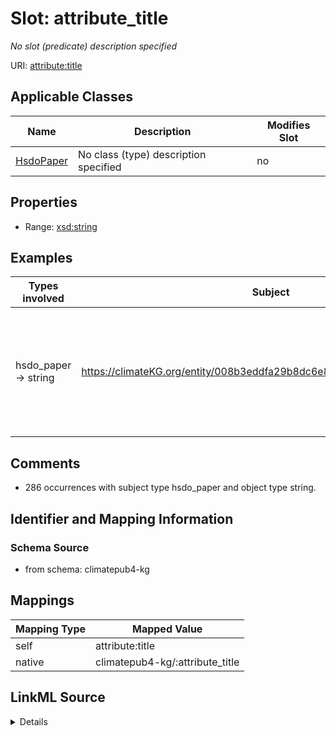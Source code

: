 

# Slot: attribute_title


_No slot (predicate) description specified_





URI: [attribute:title](http://attribute.org/title)



<!-- no inheritance hierarchy -->





## Applicable Classes

| Name | Description | Modifies Slot |
| --- | --- | --- |
| [HsdoPaper](../classes/HsdoPaper.md) | No class (type) description specified |  no  |







## Properties

* Range: [xsd:string](xsd:string)






## Examples

| Types involved | Subject | Predicate | Object |
| --- | --- | --- | --- |
| hsdo_paper → string | https://climateKG.org/entity/008b3eddfa29b8dc6e8d97472e4526bec2c9c2cb | attribute:title | Evaluating management strategies for eastern Bering Sea walleye pollock (Theragra chalcogramma) in a changing environment |


## Comments

* 286 occurrences with subject type hsdo_paper and object type string.

## Identifier and Mapping Information







### Schema Source


* from schema: climatepub4-kg




## Mappings

| Mapping Type | Mapped Value |
| ---  | ---  |
| self | attribute:title |
| native | climatepub4-kg/:attribute_title |




## LinkML Source

<details>
```yaml
name: attribute_title
description: No slot (predicate) description specified
comments:
- 286 occurrences with subject type hsdo_paper and object type string.
examples:
- description: hsdo_paper → string
  object:
    example_object: Evaluating management strategies for eastern Bering Sea walleye
      pollock (Theragra chalcogramma) in a changing environment
    example_object_type: string
    example_predicate: attribute:title
    example_subject: https://climateKG.org/entity/008b3eddfa29b8dc6e8d97472e4526bec2c9c2cb
    example_subject_type: hsdo_paper
from_schema: climatepub4-kg
rank: 1000
slot_uri: attribute:title
alias: attribute_title
domain_of:
- hsdo_paper
range: string

```
</details>